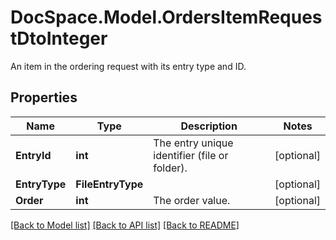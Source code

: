 # DocSpace.Model.OrdersItemRequestDtoInteger
An item in the ordering request with its entry type and ID.

## Properties

Name | Type | Description | Notes
------------ | ------------- | ------------- | -------------
**EntryId** | **int** | The entry unique identifier (file or folder). | [optional] 
**EntryType** | **FileEntryType** |  | [optional] 
**Order** | **int** | The order value. | [optional] 

[[Back to Model list]](../README.md#documentation-for-models) [[Back to API list]](../README.md#documentation-for-api-endpoints) [[Back to README]](../README.md)


